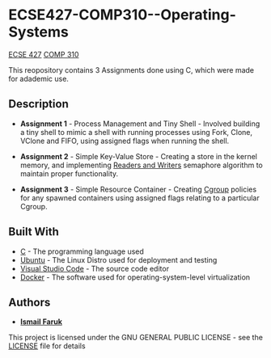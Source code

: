 # ECSE427-COMP310--Operating-Systems
[ECSE 427](https://www.mcgill.ca/study/2018-2019/courses/ecse-427)
[COMP 310](https://www.mcgill.ca/study/2018-2019/courses/comp-310)

This reopository contains 3 Assignments done using C, which were made for adademic use.

## Description

* **Assignment 1** - Process Management and Tiny Shell - Involved building a tiny shell to mimic a shell with running processes using Fork, Clone, VClone and FIFO, using assigned flags when running the shell.

* **Assignment 2** - Simple Key-Value Store - Creating a store in the kernel memory, and implementing [Readers and Writers](https://en.wikipedia.org/wiki/Readers%E2%80%93writers_problem) semaphore algorithm to maintain proper functionality.

* **Assignment 3** - Simple Resource Container - Creating [Cgroup](https://en.wikipedia.org/wiki/Cgroups) policies for any spawned containers using assigned flags relating to a particular Cgroup.

## Built With

* [C](https://en.wikipedia.org/wiki/C_(programming_language)) - The programming language used
* [Ubuntu](https://www.ubuntu.com/) - The Linux Distro used for deployment and testing
* [Visual Studio Code](https://code.visualstudio.com/) - The source code editor
* [Docker](https://www.docker.com/) - The software used for operating-system-level virtualization

## Authors

* [**Ismail Faruk**](https://github.com/ismailfaruk)

This project is licensed under the GNU GENERAL PUBLIC LICENSE - see the [LICENSE](LICENSE) file for details
